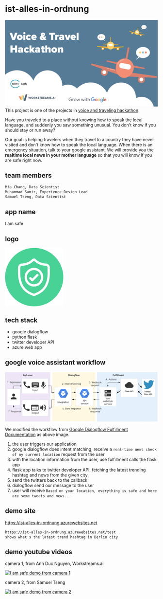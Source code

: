 # ist-alles-in-ordnung

![hackathon banner](pictures/hackathon-banner.png?raw=true "hackathon banner")
This project is one of the projects in [voice and traveling hackathon](https://www.workstreams.ai/voice-travel-google-hackathon-berlin-september-27-28.html).

Have you traveled to a place without knowing how to speak the local language, and suddenly you saw something unusual. You don't know if you should stay or run away?

Our goal is helping travelers when they travel to a country they have never visited and don't know how to speak the local language. When there is an emergency situation, talk to your google assistant. We will provide you the **realtime local news in your mother language** so that you will know if you are safe right now.

## team members
```
Mia Chang, Data Scientist
Muhammad Samir, Experience Design Lead 
Samuel Tseng, Data Scientist
```

## app name
I am safe

## logo
![Team Logo](pictures/team-logo.png?raw=true "Team Logo")

## tech stack
- google dialogflow 
- python flask 
- twitter developer API
- azure web app

## google voice assistant workflow
![google voice assistant workflow](pictures/voice-assistant-workflow.png?raw=true "voice assistant workflow")

We modified the workflow from [Google Dialogflow Fulfillment Documentation](https://cloud.google.com/dialogflow/docs/fulfillment-overview) as above image.

1. the user triggers our application
2. google dialogflow does intent matching, receive a `real-time news check of my current location` request from the user
3. with the location information from the user, use fulfillment calls the flask app
4. flask app talks to twitter developer API, fetching the latest trending hashtag and news from the given city.
5. send the twitters back to the callback
6. dialogflow send our message to the user
7. user will receive `Based on your location, everything is safe and here are some tweets and news...`

## demo site
https://ist-alles-in-ordnung.azurewebsites.net

```
https://ist-alles-in-ordnung.azurewebsites.net/test
shows what's the latest trend hashtag in Berlin city
```

## demo youtube videos

camera 1, from Anh Duc Nguyen, Workstreams.ai

[![I am safe demo from camera 1](https://img.youtube.com/vi/QFmGyPBsgXc/0.jpg)](https://www.youtube.com/watch?v=QFmGyPBsgXc)

camera 2, from Samuel Tseng

[![I am safe demo from camera 2](https://img.youtube.com/vi/QFmGyPBsgXc/0.jpg)](https://www.youtube.com/watch?v=QFmGyPBsgXc)